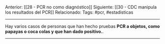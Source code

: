 Anterior: [[28 - PCR no como diagnóstico]]
Siguiente: [[30 - CDC manipula los resultados del PCR]]
Relacionado:
Tags: #pcr, #estadisticas 

---------------------------------------------------------------------
Hay varios casos de personas que han hecho pruebas **PCR a objetos, como papayas o coca colas y que han dado positivo.**.

----------------------------------------------------------------------